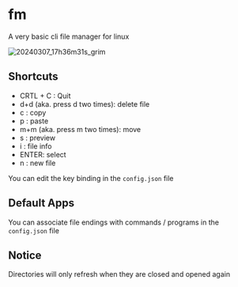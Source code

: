 # fm
A very basic cli file manager for linux 

![20240307_17h36m31s_grim](https://github.com/0x3alex/fm/assets/90933044/4263f966-42e5-494f-bcda-a11a179c7970)



## Shortcuts
- CRTL + C : Quit
- d+d (aka. press d two times): delete file
- c : copy
- p : paste
- m+m (aka. press m two times): move
- s : preview
- i : file info
- ENTER: select
- n : new file

You can edit the key binding in the `config.json` file

## Default Apps

You can associate file endings with commands / programs in the `config.json` file

## Notice
Directories will only refresh when they are closed and opened again
